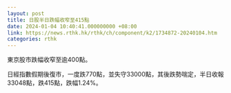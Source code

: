 ```yaml
---
layout: post
title: 日股半日跌幅收窄至415點
date: 2024-01-04 10:40:41.000000000 +08:00
link: https://news.rthk.hk/rthk/ch/component/k2/1734872-20240104.htm
categories: rthk
---
```


東京股市跌幅收窄至逾400點。

日經指數假期後復市，一度跌770點，並失守33000點，其後跌勢喘定，半日收報33048點，跌415點，跌幅1.24%。
